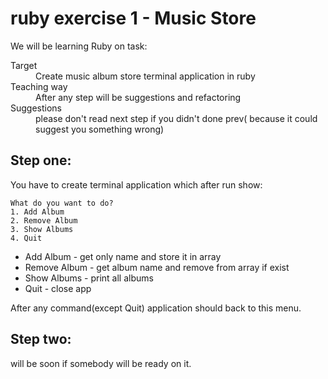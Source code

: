 ruby exercise 1 - Music Store 
===============

We will be learning Ruby on task:
<dl>
  <dt>Target</dt>
  <dd>Create  music album store terminal application in ruby</dd>
  <dt>Teaching way</dt>
  <dd>After any step will be suggestions and refactoring</dd>
  <dt>Suggestions</dt>
  <dd>please don't read next step if you didn't done prev( because it could suggest you something wrong) </dd>
</dl>

Step one:
-------------
You have to create terminal application which after run show:

	What do you want to do? 
	1. Add Album
	2. Remove Album 
	3. Show Albums 
	4. Quit 

* Add Album - get only name  and store it in array
* Remove Album - get album name and remove from array if exist
* Show Albums - print all albums
* Quit  - close app

After any command(except Quit) application should back to this menu. 


Step two:
-------------

will be soon if somebody will be ready on it.
